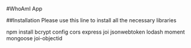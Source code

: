 #WhoAmI App

##Installation
Please use this line to install all the necessary libraries

npm install bcrypt config cors express joi jsonwebtoken lodash moment mongoose joi-objectid

